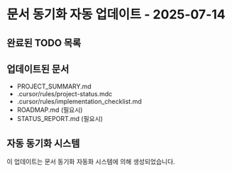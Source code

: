# 문서 동기화 자동 업데이트 - 2025-07-14

## 완료된 TODO 목록

## 업데이트된 문서
- PROJECT_SUMMARY.md
- .cursor/rules/project-status.mdc  
- .cursor/rules/implementation_checklist.md
- ROADMAP.md (필요시)
- STATUS_REPORT.md (필요시)

## 자동 동기화 시스템
이 업데이트는 문서 동기화 자동화 시스템에 의해 생성되었습니다.
